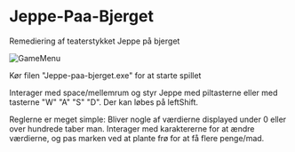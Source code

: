 # Jeppe-Paa-Bjerget
Remediering af teaterstykket Jeppe på bjerget

![GameMenu](https://user-images.githubusercontent.com/82645669/146992450-12705b0b-8c8e-4e86-b221-951f0bd1c7c7.gif)

Kør filen "Jeppe-paa-bjerget.exe" for at starte spillet

Interager med space/mellemrum og styr Jeppe med piltasterne eller med tasterne "W" "A" "S" "D". Der kan løbes på leftShift.

Reglerne er meget simple: Bliver nogle af værdierne displayed under 0 eller over hundrede taber man. Interager med karaktererne for at ændre værdierne, og pas marken ved at plante frø for at få flere penge/mad.
